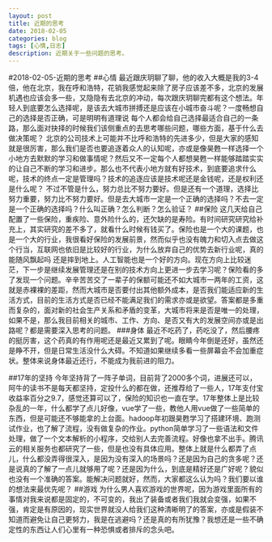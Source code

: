 ```yaml
---
layout: post
title: 近期的思考
date: 2018-02-05
categories: blog
tags: [心情,日志]
description: 近期关于一些问题的思考。
---
```


#2018-02-05-近期的思考
##心情
最近跟庆玥聊了聊，他的收入大概是我的3-4倍，他在北京，我在呼和浩特，花销我感觉起来除了房子应该差不多，北京的发展机遇也应该会多一些，又隐隐有去北京的冲动，每次跟庆玥聊完都有这个想法。年轻人到底要怎么选择呢，是该去大城市拼搏还是应该在小城市奋斗呢？一度畅想自己的选择是否正确，可是明明有道理说 每个人都会给自己选择最适合自己的一条路，那么面对抉择的时候我们该侧重点的去思考哪些问题，哪些方面，基于什么去做决策呢？
北京的公司技术上可能并不比呼和浩特的先进多少，但是大家的感知就是很厉害，那么我们是否也要追逐着众人的认知呢，亦或是像昊甦一样选择一个小地方去默默的学习和做事情呢？然后又不一定每个人都想昊甦一样能够踏踏实实的让自己不断的学习和进步。那么也不代表小地方就有好技术，到底要追求什么呢，技术的终点一定是管理吗？技术的追逐应该是技术呢还是金钱呢，还是权利还是什么呢？ 不过不管是什么，努力总比不努力要好。但是还有一个道理，选择比努力重要，努力比不努力要好。但是去大城市一定是一个正确的选择吗？不去一定是一个正确的选择吗？什么叫正确？怎么判断？怎么验证？
##保险
这几天给自己配置了一些保险，重疾险、意外险什么的，还欠缺的是寿险。有时间研究研究给补充上，其实研究的差不多了，就看什么时候有钱买了。保险也是一个大的课题，也是一个大的行业，我很看好保险的发展前景，然而似乎也没有魄力和切入点去做这个行当，互联网也依旧是比较好的行业，为什么放弃自己的优势去新行业呢，真的能随风飘起吗 还是摔到地上。人工智能也是一个好的方向。现在方向上比较迷茫，下一步是继续发展管理还是在别的技术方向上更进一步去学习呢？保险看的多了发现一个问题。辛辛苦苦交了一辈子的保额可能还不如大城市一两年的工资，这就是赤裸裸的差距，然而大城市是否要付出其他额外成本，是否我们能适应新的生活方式，目前的生活方式是否已经不能满足我们的需求亦或是欲望。答案都是多重而复杂的，面对新的社会生产关系和矛盾的变革，大城市将来是否是唯一的处理，如果不是，那么我目前相关的城市、工作、方向、是否又有大的发展空间亦或是出路呢？都是需要深入思考的问题。
###身体
最近不吃药了，药吃没了，然后腰疼的挺厉害，这个药真的有作用呢还是最近又累到了呢。眼睛今年倒是还好，虽然还是睁不开，但是日常生活没什么大碍。不知道如果继续多看一些屏幕会不会加重症状。整体来说身体最近还行，不能成为我前进的阻力。

##17年的坚持
今年坚持背了一阵子单词，目前背了2000多个词，进展还可以，阿牛的读书不是每天都坚持，定投什么的都在做，还推荐给了一些人，17年支付宝收益率百分之9.7，感觉还算可以了，保险的知识也一直在学。17年整体上是比较杂乱的一年，什么都学了点儿好像，vue学了一些，教他人用vue做了一些简单的东西，但是可能还不够能拿的上台面。hadoop年初跟昊甦学习了搭建环境、跑测试作业，也了解了流程，没有做复杂的作业。python简单学习了一些语法和文件处理，做了一个文本解析的小程序，交给别人去完善流程。好像也拿不出手。腾讯云的相关服务也都研究了一些，但是也没有具体应用。整体上就是什么都弄了点儿，什么都没弄得很深入，是因为没有深入的场景吗？还是因为自己的贪多呢？还是说真的了解了一点儿就够用了呢？还是因为什么，到底是精好还是广好呢？貌似也没有一个准确的答案。能解决问题就好，然而，大家都这么认为吗？我们要以谁的想法来最优先呢？
##游戏
为什么男人喜欢游戏的世界呢，因为游戏里面所有的事情对我来说都是固定的，不可变的，我出了装备或者我们我就会变强，如果不强，肯定是有原因的，现实世界就没人给我们这种清晰明了的答案，亦或是假装不知道而避免让自己更努力，我是在逃避吗？还是真的有所犹豫？我想还是一些不确定性的东西让人们心里有一种恐惧或者排斥的念头吧。

